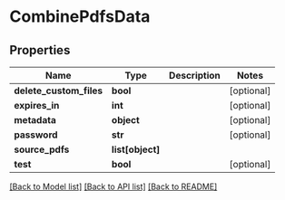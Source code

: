 # CombinePdfsData

## Properties
Name | Type | Description | Notes
------------ | ------------- | ------------- | -------------
**delete_custom_files** | **bool** |  | [optional] 
**expires_in** | **int** |  | [optional] 
**metadata** | **object** |  | [optional] 
**password** | **str** |  | [optional] 
**source_pdfs** | **list[object]** |  | 
**test** | **bool** |  | [optional] 

[[Back to Model list]](../README.md#documentation-for-models) [[Back to API list]](../README.md#documentation-for-api-endpoints) [[Back to README]](../README.md)


